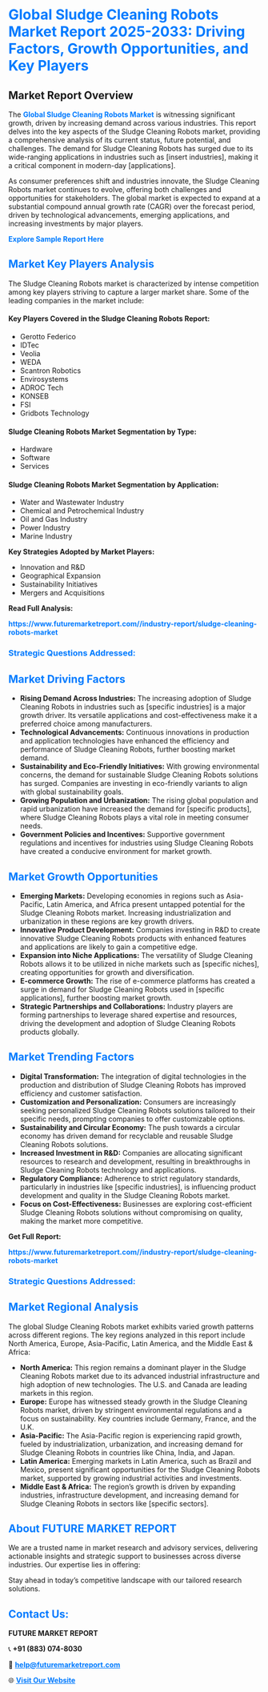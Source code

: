 <h1 style="color: #007BFF;">Global Sludge Cleaning Robots Market Report 2025-2033: Driving Factors, Growth Opportunities, and Key Players</h1>

<section id="overview">
<h2>Market Report Overview</h2>
<p>The <a href="https://www.futuremarketreport.com//industry-report/sludge-cleaning-robots-market" style="color: #007BFF; text-decoration: none;"><strong>Global Sludge Cleaning Robots Market</strong></a> is witnessing significant growth, driven by increasing demand across various industries. This report delves into the key aspects of the Sludge Cleaning Robots market, providing a comprehensive analysis of its current status, future potential, and challenges. The demand for Sludge Cleaning Robots has surged due to its wide-ranging applications in industries such as [insert industries], making it a critical component in modern-day [applications].</p>
<p>As consumer preferences shift and industries innovate, the Sludge Cleaning Robots market continues to evolve, offering both challenges and opportunities for stakeholders. The global market is expected to expand at a substantial compound annual growth rate (CAGR) over the forecast period, driven by technological advancements, emerging applications, and increasing investments by major players.</p>
</section>

<section id="overview">
<p><a href="https://www.futuremarketreport.com//request-sample/reportId=90415" style="color: #007BFF; text-decoration: none;"><strong>Explore Sample Report Here</strong></a></p>
</section>

<section id="key-players">
<h2 style="color: #007BFF;">Market Key Players Analysis</h2>
<p>The Sludge Cleaning Robots market is characterized by intense competition among key players striving to capture a larger market share. Some of the leading companies in the market include:</p>
<h4>Key Players Covered in the Sludge Cleaning Robots Report:</h4>
<ul><li>Gerotto Federico</li><li>IDTec</li><li>Veolia</li><li>WEDA</li><li>Scantron Robotics</li><li>Envirosystems</li><li>ADROC Tech</li><li>KONSEB</li><li>FSI</li><li>Gridbots Technology</li></ul>
<h4>Sludge Cleaning Robots Market Segmentation by Type:</h4>
<ul><li>Hardware</li><li>Software</li><li>Services</li></ul>

<h4>Sludge Cleaning Robots Market Segmentation by Application:</h4>
<ul><li>Water and Wastewater Industry</li><li>Chemical and Petrochemical Industry</li><li>Oil and Gas Industry</li><li>Power Industry</li><li>Marine Industry</li></ul>
<p><strong>Key Strategies Adopted by Market Players:</strong></p>
<ul>
<li>Innovation and R&D</li>
<li>Geographical Expansion</li>
<li>Sustainability Initiatives</li>
<li>Mergers and Acquisitions</li>
</ul>
</section>

<section>
<p><strong>Read Full Analysis: </strong></p><a href="https://www.futuremarketreport.com//industry-report/sludge-cleaning-robots-market" style="color: #007BFF; text-decoration: none;"><strong>https://www.futuremarketreport.com//industry-report/sludge-cleaning-robots-market</strong></a>
<h3 style="color: #007BFF;">Strategic Questions Addressed:</h3>
</section>

<section id="driving-factors">
<h2 style="color: #007BFF;">Market Driving Factors</h2>
<ul>
<li><strong>Rising Demand Across Industries:</strong> The increasing adoption of Sludge Cleaning Robots in industries such as [specific industries] is a major growth driver. Its versatile applications and cost-effectiveness make it a preferred choice among manufacturers.</li>
<li><strong>Technological Advancements:</strong> Continuous innovations in production and application technologies have enhanced the efficiency and performance of Sludge Cleaning Robots, further boosting market demand.</li>
<li><strong>Sustainability and Eco-Friendly Initiatives:</strong> With growing environmental concerns, the demand for sustainable Sludge Cleaning Robots solutions has surged. Companies are investing in eco-friendly variants to align with global sustainability goals.</li>
<li><strong>Growing Population and Urbanization:</strong> The rising global population and rapid urbanization have increased the demand for [specific products], where Sludge Cleaning Robots plays a vital role in meeting consumer needs.</li>
<li><strong>Government Policies and Incentives:</strong> Supportive government regulations and incentives for industries using Sludge Cleaning Robots have created a conducive environment for market growth.</li>
</ul>
</section>

<section id="growth-opportunities">
<h2 style="color: #007BFF;">Market Growth Opportunities</h2>
<ul>
<li><strong>Emerging Markets:</strong> Developing economies in regions such as Asia-Pacific, Latin America, and Africa present untapped potential for the Sludge Cleaning Robots market. Increasing industrialization and urbanization in these regions are key growth drivers.</li>
<li><strong>Innovative Product Development:</strong> Companies investing in R&D to create innovative Sludge Cleaning Robots products with enhanced features and applications are likely to gain a competitive edge.</li>
<li><strong>Expansion into Niche Applications:</strong> The versatility of Sludge Cleaning Robots allows it to be utilized in niche markets such as [specific niches], creating opportunities for growth and diversification.</li>
<li><strong>E-commerce Growth:</strong> The rise of e-commerce platforms has created a surge in demand for Sludge Cleaning Robots used in [specific applications], further boosting market growth.</li>
<li><strong>Strategic Partnerships and Collaborations:</strong> Industry players are forming partnerships to leverage shared expertise and resources, driving the development and adoption of Sludge Cleaning Robots products globally.</li>
</ul>
</section>

<section id="trending-factors">
<h2 style="color: #007BFF;">Market Trending Factors</h2>
<ul>
<li><strong>Digital Transformation:</strong> The integration of digital technologies in the production and distribution of Sludge Cleaning Robots has improved efficiency and customer satisfaction.</li>
<li><strong>Customization and Personalization:</strong> Consumers are increasingly seeking personalized Sludge Cleaning Robots solutions tailored to their specific needs, prompting companies to offer customizable options.</li>
<li><strong>Sustainability and Circular Economy:</strong> The push towards a circular economy has driven demand for recyclable and reusable Sludge Cleaning Robots solutions.</li>
<li><strong>Increased Investment in R&D:</strong> Companies are allocating significant resources to research and development, resulting in breakthroughs in Sludge Cleaning Robots technology and applications.</li>
<li><strong>Regulatory Compliance:</strong> Adherence to strict regulatory standards, particularly in industries like [specific industries], is influencing product development and quality in the Sludge Cleaning Robots market.</li>
<li><strong>Focus on Cost-Effectiveness:</strong> Businesses are exploring cost-efficient Sludge Cleaning Robots solutions without compromising on quality, making the market more competitive.</li>
</ul>
</section>

<section>
<p><strong>Get Full Report: </strong></p><a href="https://www.futuremarketreport.com//industry-report/sludge-cleaning-robots-market" style="color: #007BFF; text-decoration: none;"><strong>https://www.futuremarketreport.com//industry-report/sludge-cleaning-robots-market</strong></a>
<h3 style="color: #007BFF;">Strategic Questions Addressed:</h3>
</section>


<section id="regional-analysis">
<h2 style="color: #007BFF;">Market Regional Analysis</h2>
<p>The global Sludge Cleaning Robots market exhibits varied growth patterns across different regions. The key regions analyzed in this report include North America, Europe, Asia-Pacific, Latin America, and the Middle East & Africa:</p>
<ul>
<li><strong>North America:</strong> This region remains a dominant player in the Sludge Cleaning Robots market due to its advanced industrial infrastructure and high adoption of new technologies. The U.S. and Canada are leading markets in this region.</li>
<li><strong>Europe:</strong> Europe has witnessed steady growth in the Sludge Cleaning Robots market, driven by stringent environmental regulations and a focus on sustainability. Key countries include Germany, France, and the U.K.</li>
<li><strong>Asia-Pacific:</strong> The Asia-Pacific region is experiencing rapid growth, fueled by industrialization, urbanization, and increasing demand for Sludge Cleaning Robots in countries like China, India, and Japan.</li>
<li><strong>Latin America:</strong> Emerging markets in Latin America, such as Brazil and Mexico, present significant opportunities for the Sludge Cleaning Robots market, supported by growing industrial activities and investments.</li>
<li><strong>Middle East & Africa:</strong> The region’s growth is driven by expanding industries, infrastructure development, and increasing demand for Sludge Cleaning Robots in sectors like [specific sectors].</li>
</ul>
</section>

<footer>
<h2 style="color: #007BFF;">About FUTURE MARKET REPORT</h2>
<p>We are a trusted name in market research and advisory services, delivering actionable insights and strategic support to businesses across diverse industries. Our expertise lies in offering:</p>

<p>Stay ahead in today’s competitive landscape with our tailored research solutions.</p>

<h2 style="color: #007BFF;">Contact Us:</h2>
<p><strong>FUTURE MARKET REPORT</strong></p>
<p>📞 <strong>+91 (883) 074-8030</strong></p>
<p>📧 <strong><a href="mailto:help@futuremarketreport.com" style="color: #007BFF;">help@futuremarketreport.com</a></strong></p>
<p>🌐 <strong><a href="https://www.futuremarketreport.com/" style="color: #007BFF;">Visit Our Website</a></strong></p>
</footer>